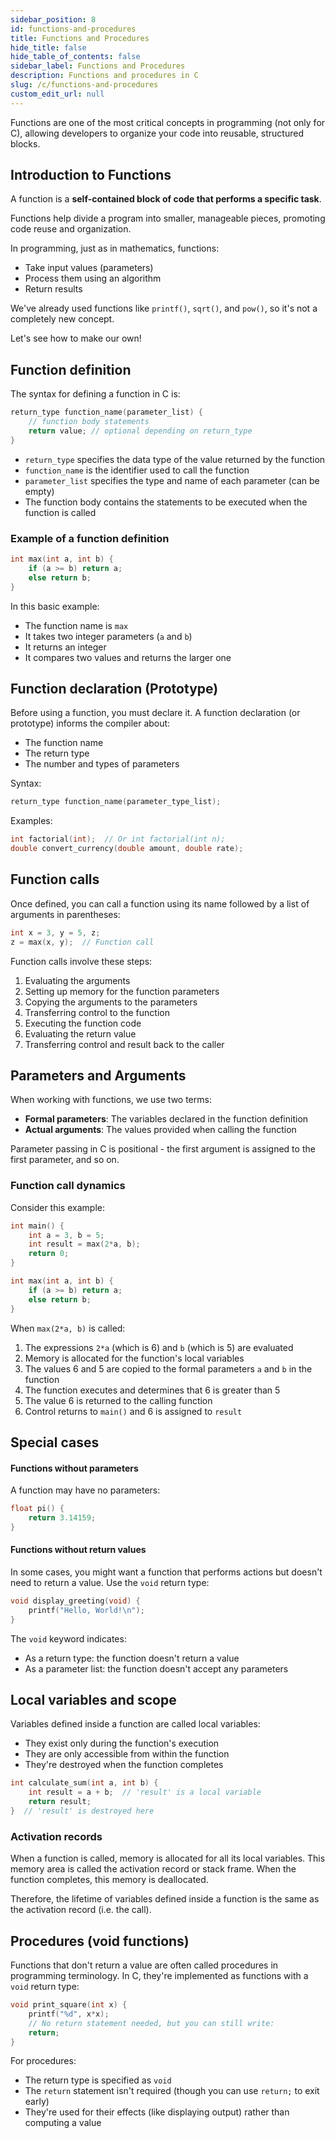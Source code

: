 ```yaml
---
sidebar_position: 8
id: functions-and-procedures
title: Functions and Procedures
hide_title: false
hide_table_of_contents: false
sidebar_label: Functions and Procedures
description: Functions and procedures in C
slug: /c/functions-and-procedures
custom_edit_url: null
---
```


Functions are one of the most critical concepts in programming (not only for C), allowing developers to organize your code into reusable, structured blocks.

## Introduction to Functions

A function is a **self-contained block of code that performs a specific task**.

Functions help divide a program into smaller, manageable pieces, promoting code reuse and organization.

In programming, just as in mathematics, functions:

- Take input values (parameters)
- Process them using an algorithm
- Return results

We've already used functions like `printf()`, `sqrt()`, and `pow()`, so it's not a completely new concept.

Let's see how to make our own!

## Function definition

The syntax for defining a function in C is:

```c
return_type function_name(parameter_list) {
    // function body statements
    return value; // optional depending on return_type
}
```

- `return_type` specifies the data type of the value returned by the function
- `function_name` is the identifier used to call the function
- `parameter_list` specifies the type and name of each parameter (can be empty)
- The function body contains the statements to be executed when the function is called

### Example of a function definition

```c
int max(int a, int b) {
    if (a >= b) return a;
    else return b;
}
```

In this basic example:

- The function name is `max`
- It takes two integer parameters (`a` and `b`)
- It returns an integer
- It compares two values and returns the larger one

## Function declaration (Prototype)

Before using a function, you must declare it. A function declaration (or prototype) informs the compiler about:

- The function name
- The return type
- The number and types of parameters

Syntax:

```c
return_type function_name(parameter_type_list);
```

Examples:

```c
int factorial(int);  // Or int factorial(int n);
double convert_currency(double amount, double rate);
```

## Function calls

Once defined, you can call a function using its name followed by a list of arguments in parentheses:

```c
int x = 3, y = 5, z;
z = max(x, y);  // Function call
```

Function calls involve these steps:

1. Evaluating the arguments
2. Setting up memory for the function parameters
3. Copying the arguments to the parameters
4. Transferring control to the function
5. Executing the function code
6. Evaluating the return value
7. Transferring control and result back to the caller

## Parameters and Arguments

When working with functions, we use two terms:

- **Formal parameters**: The variables declared in the function definition
- **Actual arguments**: The values provided when calling the function

Parameter passing in C is positional - the first argument is assigned to the first parameter, and so on.

### Function call dynamics

Consider this example:

```c
int main() {
    int a = 3, b = 5;
    int result = max(2*a, b);
    return 0;
}

int max(int a, int b) {
    if (a >= b) return a;
    else return b;
}
```

When `max(2*a, b)` is called:

1. The expressions `2*a` (which is 6) and `b` (which is 5) are evaluated
2. Memory is allocated for the function's local variables
3. The values 6 and 5 are copied to the formal parameters `a` and `b` in the function
4. The function executes and determines that 6 is greater than 5
5. The value 6 is returned to the calling function
6. Control returns to `main()` and 6 is assigned to `result`

## Special cases

#### Functions without parameters

A function may have no parameters:

```c
float pi() {
    return 3.14159;
}
```

#### Functions without return values

In some cases, you might want a function that performs actions but doesn't need to return a value. Use the `void` return type:

```c
void display_greeting(void) {
    printf("Hello, World!\n");
}
```

The `void` keyword indicates:

- As a return type: the function doesn't return a value
- As a parameter list: the function doesn't accept any parameters

## Local variables and scope

Variables defined inside a function are called local variables:

- They exist only during the function's execution
- They are only accessible from within the function
- They're destroyed when the function completes

```c
int calculate_sum(int a, int b) {
    int result = a + b;  // 'result' is a local variable
    return result;
}  // 'result' is destroyed here
```

### Activation records

When a function is called, memory is allocated for all its local variables. This memory area is called the activation record or stack frame. When the function completes, this memory is deallocated.

Therefore, the lifetime of variables defined inside a function is the same as the activation record (i.e. the call).

## Procedures (void functions)

Functions that don't return a value are often called procedures in programming terminology. In C, they're implemented as functions with a `void` return type:

```c
void print_square(int x) {
    printf("%d", x*x);
    // No return statement needed, but you can still write:
    return;
}
```

For procedures:

- The return type is specified as `void`
- The `return` statement isn't required (though you can use `return;` to exit early)
- They're used for their effects (like displaying output) rather than computing a value
